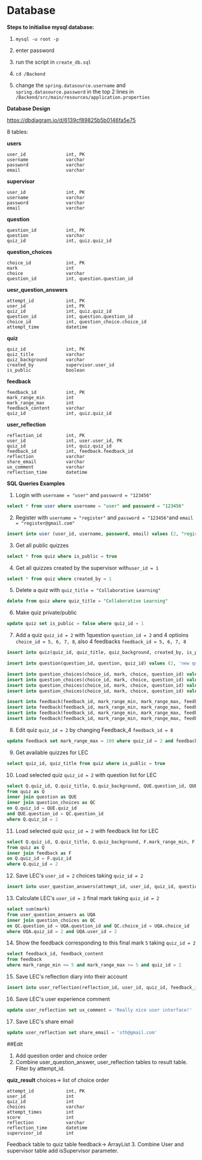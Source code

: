 # Database
**Steps to initialise mysql database:**

1. `mysql -u root -p`

2. enter password

3. run the script in `create_db.sql` 
4. `cd /Backend`
5. change the `spring.datasource.username` and `spring.datasource.password` in the top 2 lines in `/Backend/src/main/resources/application.properties`



**Database Design**

https://dbdiagram.io/d/6139cf89825b5b0146fa5e75

8 tables:

**users**

```
user_id               int, PK 
username              varchar
password              varchar
email                 varchar
```

**supervisor** 

```
user_id               int, PK 
username              varchar
password              varchar
email                 varchar
```

**question** 

```
question_id           int, PK
question              varchar
quiz_id               int, quiz.quiz_id
```

**question_choices** 

```
choice_id             int, PK 
mark                  int
choice                varchar
question_id           int, question.question_id
```

**uesr_question_answers** 

```
attempt_id            int, PK 
user_id               int, PK
quiz_id               int, quiz.quiz_id
question_id           int, question.question_id
choice_id             int, question_choice.choice_id
attempt_time          datetime
```

**quiz** 

```
quiz_id               int, PK 
quiz_title            varchar
quiz_background       varchar
created_by            supervisor.user_id
is_public             boolean
```

**feedback**

```
feedback_id           int, PK 
mark_range_min        int
mark_range_max        int
feedback_content      varchar
quiz_id               int, quiz.quiz_id
```

**user_reflection** 

```
reflection_id         int, PK 
user_id               int, user.user_id, PK
quiz_id               int, quiz.quiz_id
feedback_id           int, feedback.feedback_id
reflection            varchar
share_email           varchar
ux_comment            varchar
reflection_time       datetime
```



**SQL Queries Examples**

1. Login with `username = "user"` and `password = "123456"`

```sql
select * from user where username = "user" and password = "123456"
```

2. Register with `username = "register"` and `password = "123456"`and `email = "register@gmail.com"`

```sql
insert into user (user_id, username, password, email) values (2, "register", "123456", "register@gmail.com")
```

3. Get all public quizzes

```sql
select * from quiz where is_public = true
```

4. Get all quizzes created by the supervisor with`user_id = 1`

```sql
select * from quiz where created_by = 1
```

5. Delete a quiz with `quiz_title = "Collaborative Learning"`

```sql
delete from quiz where quiz_title = "Collaborative Learning"
```

6. Make quiz private/public 

```sql
update quiz set is_public = false where quiz_id = 1
```

7. Add a quiz `quiz_id = 2` with 1question `question_id = 2` and 4 optioins `choice_id = 5, 6, 7, 8`, also 4 feedbacks `feedback_id = 5, 6, 7, 8`

```sql
insert into quiz(quiz_id, quiz_title, quiz_background, created_by, is_public) values (2, 'Something new', 'quiz overview', 1, true);

insert into question(question_id, question, quiz_id) values (2, 'new question' ,2);

insert into question_choices(choice_id, mark, choice, question_id) values (5, 1, 'option A',2);
insert into question_choices(choice_id, mark, choice, question_id) values (6, 2, 'option B',2);
insert into question_choices(choice_id, mark, choice, question_id) values (7, 3, 'option C',2);
insert into question_choices(choice_id, mark, choice, question_id) values (8, 5, 'option D',2);

insert into feedback(feedback_id, mark_range_min, mark_range_max, feedback_content, quiz_id) values (5, 5, 7, 'Feedback_1', 2);
insert into feedback(feedback_id, mark_range_min, mark_range_max, feedback_content, quiz_id) values (6, 8, 12, 'Feedback_2', 2);
insert into feedback(feedback_id, mark_range_min, mark_range_max, feedback_content, quiz_id) values (7, 13, 18, 'Feedback_3', 2);
insert into feedback(feedback_id, mark_range_min, mark_range_max, feedback_content, quiz_id) values (8, 19, 22, 'Feedback_4', 2);
```

8. Edit quiz `quiz_id = 2`  by changing Feedback_4 `feedback_id = 8`

```sql
update feedback set mark_range_max = 100 where quiz_id = 2 and feedback_id = 8
```

9. Get available quizzes for LEC

```sql
select quiz_id, quiz_title from quiz where is_public = true
```

10. Load selected quiz `quiz_id = 2` with question list for LEC 

```sql
select Q.quiz_id, Q.quiz_title, Q.quiz_background, QUE.question_id, QUE.question, QC.choice_id, QC.mark, QC.choice 
from quiz as Q 
inner join question as QUE
inner join question_choices as QC
on Q.quiz_id = QUE.quiz_id 
and QUE.question_id = QC.question_id
where Q.quiz_id = 2
```

11. Load selected quiz `quiz_id = 2` with feedback list for LEC 

```sql
select Q.quiz_id, Q.quiz_title, Q.quiz_background, F.mark_range_min, F.mark_range_max, F.feedback_content 
from quiz as Q 
inner join feedback as F 
on Q.quiz_id = F.quiz_id
where Q.quiz_id = 2
```

12. Save LEC's `user_id = 2` choices taking `quiz_id = 2`

```sql
insert into user_question_answers(attempt_id, user_id, quiz_id, question_id, choice_id, attempt_time) values (2, 2, 2, 2, 3, '2021-09-10 01:53:56');
```

13. Calculate LEC's  `user_id = 2` final mark taking `quiz_id = 2`

```sql
select sum(mark)
from user_question_answers as UQA
inner join question_choices as QC
on QC.question_id = UQA.question_id and QC.choice_id = UQA.choice_id 
where UQA.quiz_id = 2 and UQA.user_id = 2
```

14. Show the feedback corresponding to this final mark `5`  taking `quiz_id = 2`

```sql
select feedback_id, feedback_content
from feedback
where mark_range_min <= 5 and mark_range_max >= 5 and quiz_id = 2
```

15. Save LEC's reflection diary into their account

```sql
insert into user_reflection(reflection_id, user_id, quiz_id, feedback_id, reflection, reflection_time) values (2, 2, 2, 5, 'I learnt balabala','2021-09-09 01:53:56')
```

16. Save LEC's user experience comment

```sql
update user_reflection set ux_comment = 'Really nice user interface!'
```

17. Save LEC's share email 

```sql
update user_reflection set share_email = 'sth@gmail.com'
```

##Edit
1. Add question order and choice order
2. Combine user_question_answer, user_reflection
tables to result table. Filter by attempt_id.

**quiz_result**
   choices-> list of choice order
```
attempt_id            int, PK 
user_id               int
quiz_id               int
choices               varchar
attempt_times         int
score                 int
reflection            varchar
reflection_time       datetime
supervisor_id         int
```

Feedback table to quiz table
feedback-> ArrayList<String> 
3. Combine User and supervisor table
add isSupervisor parameter.






